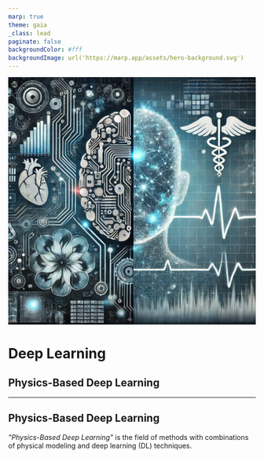 ```yaml
---
marp: true
theme: gaia
_class: lead
paginate: false
backgroundColor: #fff
backgroundImage: url('https://marp.app/assets/hero-background.svg')
---
```


![bg left:40% 80%](../logo.png)

# **Deep Learning**

## Physics-Based Deep Learning 

---

## **Physics-Based Deep Learning**

 _"Physics-Based Deep Learning"_ is the field of methods with combinations of physical modeling and deep learning (DL) techniques. 
 


 